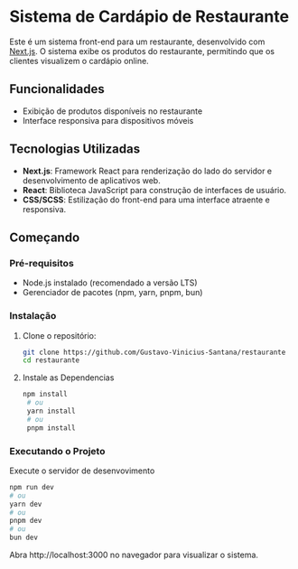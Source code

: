 # Sistema de Cardápio de Restaurante

Este é um sistema front-end para um restaurante, desenvolvido com [Next.js](https://nextjs.org/). O sistema exibe os produtos do restaurante, permitindo que os clientes visualizem o cardápio online.

## Funcionalidades

- Exibição de produtos disponíveis no restaurante
- Interface responsiva para dispositivos móveis

## Tecnologias Utilizadas

- **Next.js**: Framework React para renderização do lado do servidor e desenvolvimento de aplicativos web.
- **React**: Biblioteca JavaScript para construção de interfaces de usuário.
- **CSS/SCSS**: Estilização do front-end para uma interface atraente e responsiva.

## Começando

### Pré-requisitos

- Node.js instalado (recomendado a versão LTS)
- Gerenciador de pacotes (npm, yarn, pnpm, bun)

### Instalação

1. Clone o repositório:

   ```bash
   git clone https://github.com/Gustavo-Vinicius-Santana/restaurante
   cd restaurante

2. Instale as Dependencias
   ```bash
   npm install
    # ou
    yarn install
    # ou
    pnpm install

### Executando o Projeto

Execute o servidor de desenvovimento
  ```bash
  npm run dev
  # ou
  yarn dev
  # ou
  pnpm dev
  # ou
  bun dev
```

Abra http://localhost:3000 no navegador para visualizar o sistema.

